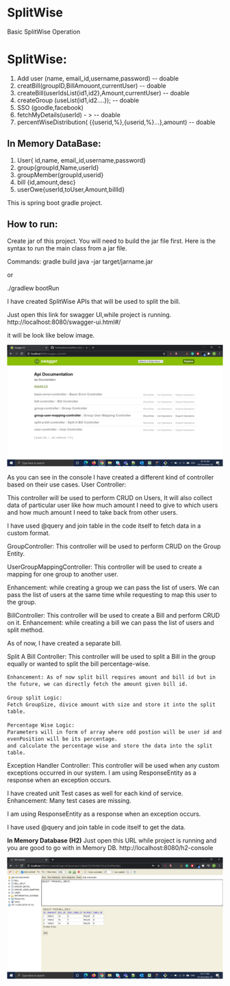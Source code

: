 # SplitWise
Basic SplitWise Operation 

SplitWise:
=======================
1) Add user (name, email_id,username,password)  -- doable 
2) creatBill(groupID,BillAmouont,currentUser)   -- doable 
3) createBill(userIdsList{id1,id2},Amount,currentUser)  -- doable 
4) createGroup (useList{id1,id2....});  -- doable 
5) SSO (goodle,facebook)
6) fetchMyDetails(userId) - >  -- doable 
7) percentWiseDistribution( {{userid,%},{userid,%}...},amount)  -- doable 

 
In Memory DataBase: 
------------------
1) User{ id,name, email_id,username,password}
2) group{groupId,Name,userId}
3) groupMember(groupId,userid}
4) bill {id,amount,desc}
5) userOwe{userId,toUser,Amount,billId}


This is spring boot gradle project.

How to run:
------------------
Create jar of this project.
You will need to build the jar file first. Here is the syntax to run the main class from a jar file.

Commands:
gradle build
java -jar target/jarname.jar

or

./gradlew bootRun

I have created SplitWise APIs that will be used to split the bill.

Just open this link for swagger UI,while project is running.
http://localhost:8080/swagger-ui.html#/

it will be look like below image.

<img src="Swagger.JPG"/>



As you can see in the console I have created a different kind of controller based on their use cases.
User Controller:

This controller will be used to perform CRUD on Users, It will also collect data of particular user like how much amount I need to give to which users and how much amount I need to take back from other users.

I have used @query and join table in the code itself to fetch data in a custom format.

GroupController:
This controller will be used to perform CRUD on the Group Entity.

UserGroupMappingController:
This controller will be used to create a mapping for one group to another user. 

  Enhancement: while creating a group we can pass the list of users.
               We can pass the list of users at the same time while requesting to map this user to the group.
               
BillController:
  This controller will be used to create a Bill and perform CRUD on it.
  Enhancement: while creating a bill we can pass the list of users and split method.
               
  As of now, I have created a separate bill.
  
Split A Bill Controller:
   This controller will be used to split a Bill in the group equally or wanted to split the bill percentage-wise. 
    
    Enhancement: As of now split bill requires amount and bill id but in the future, we can directly fetch the amount given bill id.
    
    Group split Logic:
    Fetch GroupSize, divice amount with size and store it into the split table.
    
    Percentage Wise Logic:
    Parameters will in form of array where odd postion will be user id and evenPosition will be its percentage.
    and calculate the percentage wise and store the data into the split table.
   
Exception Handler Controller:
  This controller will be used when any custom exceptions occurred in our system.
  I am using ResponseEntity as a response when an exception occurs.
  
I have created unit Test cases as well for each kind of service. 
  Enhancement: Many test cases are missing.

I am using ResponseEntity as a response when an exception occurs.

I have used @query and join table in code itself to get the data.

<b>In Memory Database (H2)</b>
Just open this URL while project is running and you are good to go with in Memory DB.
http://localhost:8080/h2-console

<img src="H2ConsoleSnap.JPG"/>


